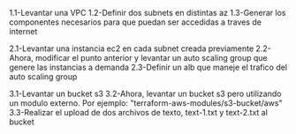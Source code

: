 1.1-Levantar una VPC
1.2-Definir dos subnets en distintas az
1.3-Generar los componentes necesarios para que puedan ser accedidas a traves de internet

2.1-Levantar una instancia ec2 en cada subnet creada previamente
2.2-Ahora, modificar el punto anterior y levantar un auto scaling group que genere las instancias a demanda
2.3-Definir un alb que maneje el trafico del auto scaling group

3.1-Levantar un bucket s3
3.2-Ahora, levantar un bucket s3 pero utilizando un modulo externo. Por ejemplo: "terraform-aws-modules/s3-bucket/aws"
3.3-Realizar el upload de dos archivos de texto, text-1.txt y text-2.txt al bucket

